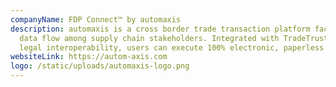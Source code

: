 ```yaml
---
companyName: FDP Connect™ by automaxis
description: automaxis is a cross border trade transaction platform facilitating
  data flow among supply chain stakeholders. Integrated with TradeTrust for
  legal interoperability, users can execute 100% electronic, paperless trade.
websiteLink: https://autom-axis.com
logo: /static/uploads/automaxis-logo.png
---
```

